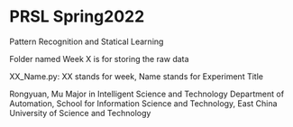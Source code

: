 # PRSL Spring2022

 Pattern Recognition and Statical Learning
 
 Folder named Week X is for storing the raw data
 
 XX_Name.py: XX stands for week, Name stands for Experiment Title
 
 Rongyuan, Mu
 Major in Intelligent Science and Technology
 Department of Automation, School for Information Science and Technology, East China University of Science and Technology

